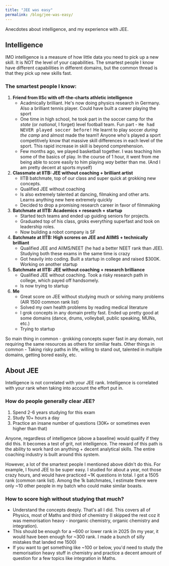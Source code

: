 ```yaml
---
title: "JEE was easy"
permalink: /blog/jee-was-easy/
---
```


Anecdotes about intelligence, and my experience with JEE.

## Intelligence
IMO intelligence is a measure of how little data you need to pick up a new skill. It is NOT the level of your capabilities. The smartest people I know have different capabilities in different domains, but the common thread is that they pick up new skills fast.  

<!-- How is this related to JEE? Its a common misconception that scoring high in this exam implies you are smart. I disagree. Scoring high can be done in 2 ways: (1) A lot of time & effort memorizing an insane amount of problems or (2) understanding the theory in depth and solving a few problems. The JEE coaching industry is a system built around the former. Intelligence doesn't really matter for this (though it helps). 

 Almost anyone can do the former. Its Close to 99% of those who score high fall into the former category.  -->

### The smartest people I know:  
1) **Friend from IISc with off-the-charts athletic intelligence**
    - Acadmically brilliant. He's now doing physics research in Germany. Also a brilliant tennis player. Could have built a career playing the sport
    - One time in high school, he took part in the soccer camp for the *state* (or *national*, I forget) level football team. Fun part - <kbd> He had NEVER played soccer before!</kbd> He learnt to play soccer _during the camp_ and almost made the team!! Anyone who's played a sport competitively know that massive skill differences in each level of the sport. This rapid increase in skill is beyond comprehension.
    - Few months ago, we played basketball together. I was teaching him some of the basics of play. In the course of 1 hour, it went from me being able to score easily to him playing _way_ better than me. (And I am pretty decent at sports myself)
2) **Classmate at IITB: JEE without coaching + brilliant artist**
    - IITB batchmate, top of our class and super quick at grokking new concepts.
    - Qualified JEE without coaching
    - Is also extremely talented at dancing, filmaking and other arts. Learns anything new here extremely quickly
    - Decided to drop a promising research career in favor of filmmaking
3) **Batchmate at IITB: Academics + research + startup**
    - Started tech teams and ended up guiding seniors for projects. 
    - Graduated top of his class, groks everything superfast  and took on leadership roles. 
    - Now building a robot company is SF
4) **Batchmate at IITB:  High scrores on JEE and AIIMS + technically brilliant**
    - Qualified JEE and AIIMS/NEET (he had a better NEET rank than JEE). Studying both these exams in the same time is crazy
    - Got heavily into coding. Built a startup in college and raised $300K. Working on another startup
3) **Batchmate at IITB: JEE without coaching + research brilliance**
    - Qualified JEE without coaching. Took a risky research path in college, which payed off handsomely. 
    - Is now trying to startup
6) **Me**
    - Great score on JEE without studying much or solving many problems (AIR 1500 common rank list)
    - Solved my own health problems by reading medical literature
    - I grok concepts in any domain pretty fast. Ended up pretty good at some domains (dance, drums, volleyball, public speaking, MUNs, etc.)
    - Trying to startup

So main thing in common - grokking concepts super fast in any domain, not requiring the same resources as others for similiar feats. Other things in common - Taking risky paths in life, willing to stand out, talented in multiple domains, getting bored easily, etc.

## About JEE
Intelligence is not correlated with your JEE rank. Intelligence is correlated with your rank when taking into account the effort put in.

### How do people generally clear JEE? 
1) Spend 2-6 years studying for this exam
2) Study 10+ hours a day
3) Practice an insane number of questions (30K+ or sometimes even higher than that)  

Anyone, regardless of intelligence (above a baseline) would qualify if they did this. It becomes a test of grit, not intelligence. The reward of this path is the ability to work hard on anything + decent analytical skills. The entire coaching industry is built around this system.

However, a lot of the smartest people I mentioned above didn't do this. For example, I found JEE to be super easy. I studied for about a year, not those crazy hours, and would have practiced ~1K questions in total. I got a 1505 rank (common rank list). Among the 1k batchmates, I estimate there were only ~10 other people in my batch who could make similar boasts. 

### How to score high without studying that much?
- Understand the concepts deeply. That's all I did. This covers all of Physics, most of Maths and third of chemistry (I skipped the rest coz it was memorisation heavy - inorganic chemistry, organic chemistry and integration). 
- This should be enough for a ~600 or lower rank in 2025 (In my year, it would have been enough for ~300 rank. I made a bunch of silly mistakes that landed me 1500)
- If you want to get something like ~100 or below, you'd need to study the memorisation heavy stuff in chemistry and practice a decent amount of question for a few topics like integration in Maths.